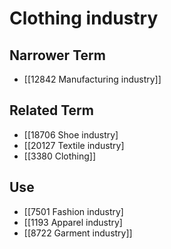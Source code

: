 # Clothing industry  

## Narrower Term

- [[12842 Manufacturing industry]]  

## Related Term

- [[18706 Shoe industry]
- [[20127 Textile industry]
- [[3380 Clothing]]  

## Use

- [[7501 Fashion industry]
- [[1193 Apparel industry]
- [[8722 Garment industry]]  


